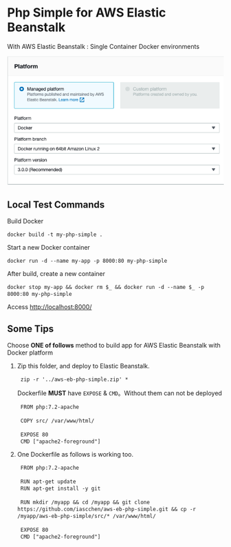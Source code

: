 # Php Simple for AWS Elastic Beanstalk

With AWS Elastic Beanstalk : Single Container Docker environments

![docker_platform.png](docker_platform.png)

## Local Test Commands

Build Docker

    docker build -t my-php-simple .
    
Start a new Docker container
    
    docker run -d --name my-app -p 8000:80 my-php-simple

After build, create a new container 
    
    docker stop my-app && docker rm $_ && docker run -d --name $_ -p 8000:80 my-php-simple
    
Access [http://localhost:8000/](http://localhost:8000/)

## Some Tips

Choose **ONE of follows** method to build app for AWS Elastic Beanstalk with Docker platform

1. Zip this folder, and deploy to Elastic Beanstalk.
    
        zip -r '../aws-eb-php-simple.zip' *
    
    Dockerfile **MUST** have `EXPOSE` & `CMD`。Without them can not be deployed

        FROM php:7.2-apache
        
        COPY src/ /var/www/html/
        
        EXPOSE 80
        CMD ["apache2-foreground"]
        
2. One Dockerfile as follows is working too.

        FROM php:7.2-apache
        
        RUN apt-get update
        RUN apt-get install -y git
        
        RUN mkdir /myapp && cd /myapp && git clone https://github.com/iascchen/aws-eb-php-simple.git && cp -r /myapp/aws-eb-php-simple/src/* /var/www/html/
        
        EXPOSE 80
        CMD ["apache2-foreground"]




